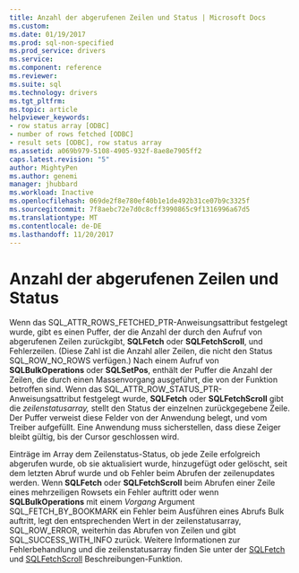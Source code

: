 ```yaml
---
title: Anzahl der abgerufenen Zeilen und Status | Microsoft Docs
ms.custom: 
ms.date: 01/19/2017
ms.prod: sql-non-specified
ms.prod_service: drivers
ms.service: 
ms.component: reference
ms.reviewer: 
ms.suite: sql
ms.technology: drivers
ms.tgt_pltfrm: 
ms.topic: article
helpviewer_keywords:
- row status array [ODBC]
- number of rows fetched [ODBC]
- result sets [ODBC], row status array
ms.assetid: a069b979-5108-4905-932f-8ae8e7905ff2
caps.latest.revision: "5"
author: MightyPen
ms.author: genemi
manager: jhubbard
ms.workload: Inactive
ms.openlocfilehash: 069de2f8e780ef40b1e1de492b31ce07b9c3325f
ms.sourcegitcommit: 7f8aebc72e7d0c8cff3990865c9f1316996a67d5
ms.translationtype: MT
ms.contentlocale: de-DE
ms.lasthandoff: 11/20/2017
---
```

# <a name="number-of-rows-fetched-and-status"></a>Anzahl der abgerufenen Zeilen und Status
Wenn das SQL_ATTR_ROWS_FETCHED_PTR-Anweisungsattribut festgelegt wurde, gibt es einen Puffer, der die Anzahl der durch den Aufruf von abgerufenen Zeilen zurückgibt, **SQLFetch** oder **SQLFetchScroll**, und Fehlerzeilen. (Diese Zahl ist die Anzahl aller Zeilen, die nicht den Status SQL_ROW_NO_ROWS verfügen.) Nach einem Aufruf von **SQLBulkOperations** oder **SQLSetPos**, enthält der Puffer die Anzahl der Zeilen, die durch einen Massenvorgang ausgeführt, die von der Funktion betroffen sind. Wenn das SQL_ATTR_ROW_STATUS_PTR-Anweisungsattribut festgelegt wurde, **SQLFetch** oder **SQLFetchScroll** gibt die *zeilenstatusarray,* stellt den Status der einzelnen zurückgegebene Zeile. Der Puffer verweist diese Felder von der Anwendung belegt, und vom Treiber aufgefüllt. Eine Anwendung muss sicherstellen, dass diese Zeiger bleibt gültig, bis der Cursor geschlossen wird.  
  
 Einträge im Array dem Zeilenstatus-Status, ob jede Zeile erfolgreich abgerufen wurde, ob sie aktualisiert wurde, hinzugefügt oder gelöscht, seit dem letzten Abruf wurde und ob Fehler beim Abrufen der zeilenupdates werden. Wenn **SQLFetch** oder **SQLFetchScroll** beim Abrufen einer Zeile eines mehrzeiligen Rowsets ein Fehler auftritt oder wenn **SQLBulkOperations** mit einem *Vorgang*  Argument SQL_FETCH_BY_BOOKMARK ein Fehler beim Ausführen eines Abrufs Bulk auftritt, legt den entsprechenden Wert in der zeilenstatusarray, SQL_ROW_ERROR, weiterhin das Abrufen von Zeilen und gibt SQL_SUCCESS_WITH_INFO zurück. Weitere Informationen zur Fehlerbehandlung und die zeilenstatusarray finden Sie unter der [SQLFetch](../../../odbc/reference/syntax/sqlfetch-function.md) und [SQLFetchScroll](../../../odbc/reference/syntax/sqlfetchscroll-function.md) Beschreibungen-Funktion.
